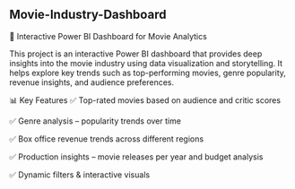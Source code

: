 ## Movie-Industry-Dashboard
🚀 Interactive Power BI Dashboard for Movie Analytics

This project is an interactive Power BI dashboard that provides deep insights into the movie industry using data visualization and storytelling. 
It helps explore key trends such as top-performing movies, genre popularity, revenue insights, and audience preferences.

📊 Key Features
✅ Top-rated movies based on audience and critic scores

✅ Genre analysis – popularity trends over time

✅ Box office revenue trends across different regions

✅ Production insights – movie releases per year and budget analysis

✅ Dynamic filters & interactive visuals
